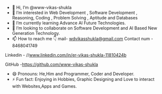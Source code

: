 - 👋 Hi, I’m @www-vikas-shukla
- 👀 I’m interested in Web Development , Software Development , Reasoning, Coding , Problem Solving , Aptitude and Databases
- 🌱 I’m currently learning Advance AI Future Technologies.
- 💞️ I’m looking to collaborate on Software Development and AI Based New Generation Technology.
- 📫 How to reach me 👇
 mail- wdvikasshukla@gmail.com
Contact num - 8468041749

Linkedin - //www.linkedin.com/in/er-vikas-shukla-11810424b

GitHub -https://github.com/www-vikas-shukla

- 😄 Pronouns: He,Him and Programmer, Coder and Developer.
- ⚡ Fun fact: Enjoying in Hobbies, Graphic Designing and Love to interact with Websites,Apps and Games.

<!---
www-vikas-shukla/www-vikas-shukla is a ✨ special ✨ repository because its `README.md` (this file) appears on your GitHub profile.
You can click the Preview link to take a look at your changes.
--->
